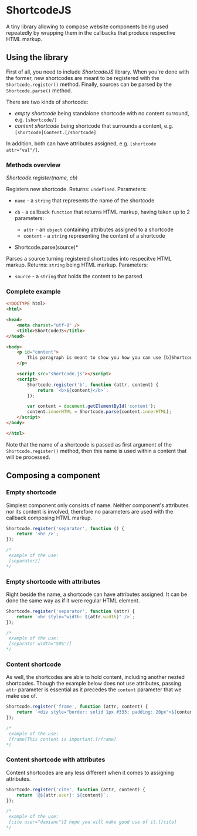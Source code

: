 # ShortcodeJS

A tiny library allowing to compose website components being used repeatedly by wrapping them in the callbacks that produce respective HTML markup.

## Using the library

First of all, you need to include _ShortcodeJS_ library. When you're done with the former, new shortcodes are meant to be registered with
the `Shortcode.register()` method. Finally, sources can be parsed by the `Shortcode.parse()` method.

There are two kinds of shortcode:
* _empty shortcode_ being standalone shortcode with no content surround, e.g. `[shortcode/]`
* _content shortcode_ being shortcode that surrounds a content, e.g. `[shortcode]Content.[/shortcode]`

In addition, both can have attributes assigned, e.g. `[shortcode attr="val"/]`.

### Methods overview

*Shortcode.register(name, cb)*

Registers new shortcode.
Returns: `undefined`.
Parameters:
* `name` - a `string` that represents the name of the shortcode
* `cb` - a callback `function` that returns HTML markup, having taken up to 2 parameters:
	* `attr` - an `object` containing attributes assigned to a shortcode
	* `content` - a `string` representing the content of a shortcode

* Shortcode.parse(source)*

Parses a source turning registered shortcodes into respecitve HTML markup.
Returns: `string` being HTML markup.
Parameters:
* `source` - a `string` that holds the content to be parsed

### Complete example

```html
<!DOCTYPE html>
<html>

<head>
	<meta charset="utf-8" />
	<title>ShortcodeJS</title>
</head>

<body>
	<p id="content">
		This paragraph is meant to show you how you can use [b]ShortcodeJS[/b] library.
	</p>

	<script src="shortcode.js"></script>
	<script>
		Shortcode.register('b', function (attr, content) {
			return `<b>${content}</b>`;
		});

		var content = document.getElementById('content');
		content.innerHTML = Shortcode.parse(content.innerHTML);
	</script>
</body>

</html>
```

Note that the name of a shortcode is passed as first argument of the `Shortcode.register()` method, then this name is used within
a content that will be processed.

## Composing a component

### Empty shortcode

Simplest component only consists of name.
Neither component's attributes nor its content is involved, therefore no parameters are used with the callback composing HTML markup.

```javascript
Shortcode.register('separator', function () {
	return '<hr />';
});

/*
 example of the use:
 [separator/]
*/
```

### Empty shortcode with attributes

Right beside the name, a shortcode can have attributes assigned.
It can be done the same way as if it were regular HTML element.

```javascript
Shortcode.register('separator', function (attr) {
	return `<hr style="width: ${attr.width}" />`;
});

/*
 example of the use:
 [separator width="50%"/]
*/
```

### Content shortcode

As well, the shortcodes are able to hold content, including another nested shortcodes.
Though the example below does not use attributes, passing `attr` parameter is essential as it precedes the `content` parameter that we make use of.

```javascript
Shortcode.register('frame', function (attr, content) {
	return `<div style="border: solid 1px #333; padding: 20px">${content}</div>`;
});

/*
 example of the use:
 [frame]This content is important.[/frame]
*/
```

### Content shortcode with attributes

Content shortcodes are any less different when it comes to assigning attributes.

```javascript
Shortcode.register('cite', function (attr, content) {
	return `@${attr.user}: ${content}`;
});

/*
 example of the use:
 [cite user="damianc"]I hope you will make good use of it.[/cite]
*/
```
